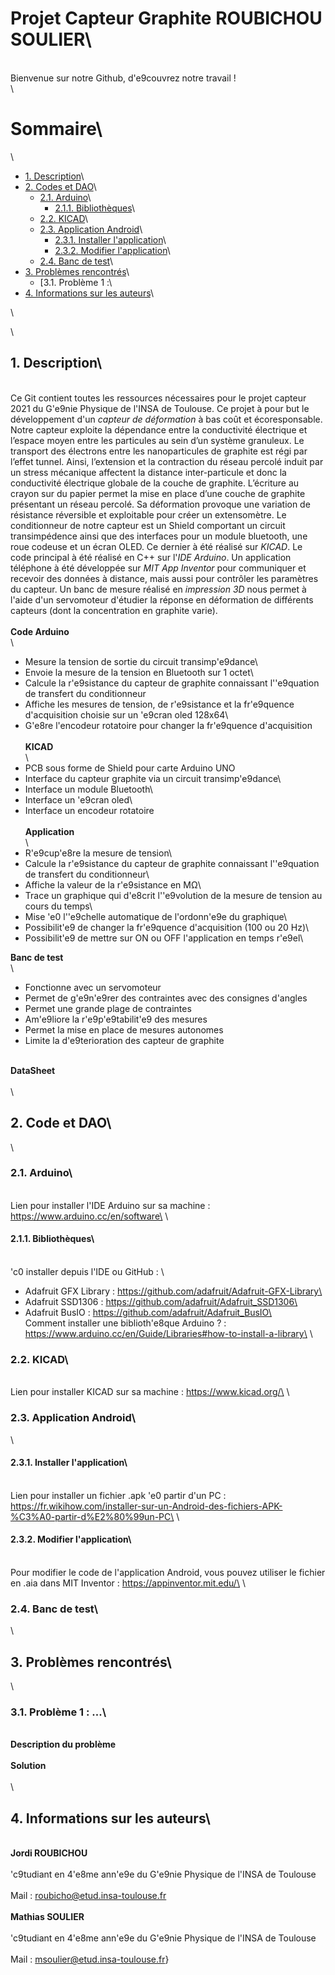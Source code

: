 # Projet Capteur Graphite ROUBICHOU SOULIER\
\
Bienvenue sur notre Github, d\'e9couvrez notre travail ! \
\
# Sommaire\
<!-- TOC depthFrom:2 -->\
  - [1. Description](#1-description)\
  - [2. Codes et DAO](#2-code-et-dao)\
    - [2.1. Arduino](#21-arduino)\
      - [2.1.1. Bibliothèques](#211-bibliothèques)\
    - [2.2. KICAD](#22-kicad)\
    - [2.3. Application Android](#23-application-android)\
      - [2.3.1. Installer l'application](#231-installer-lapplication)\
      - [2.3.2. Modifier l'application](#232-modifier-lapplication)\
    - [2.4. Banc de test](#24-banc-de-test)\
  - [3. Problèmes rencontrés](#3-problèmes-rencontrés)\
    - [3.1. Problème 1 :\
  - [4. Informations sur les auteurs](#4-informations-sur-les-auteurs)\
<!-- /TOC -->\
\
## 1. Description\
\
Ce Git contient toutes les ressources nécessaires pour le projet capteur 2021 du G\'e9nie Physique de l'INSA de Toulouse. Ce projet à pour but le développement d'un _capteur de déformation_ à bas coût et écoresponsable. Notre capteur exploite la dépendance entre la conductivité électrique et l’espace moyen entre les particules au sein d’un système granuleux. Le transport des électrons entre les nanoparticules de graphite est régi par l’effet tunnel. Ainsi, l’extension et la contraction du réseau percolé induit par un stress mécanique affectent la distance inter-particule et donc la conductivité électrique globale de la couche de graphite. L’écriture au crayon sur du papier permet la mise en place d’une couche de graphite présentant un réseau percolé. Sa déformation provoque une variation de résistance réversible et exploitable pour créer un extensomètre. Le conditionneur de notre capteur est un Shield comportant un circuit transimpédence ainsi que des interfaces pour un module bluetooth, une roue codeuse et un écran OLED. Ce dernier à été réalisé sur _KICAD_. Le code principal à été réalisé en C++ sur l'_IDE Arduino_. Un application téléphone à été développée sur _MIT App Inventor_ pour communiquer et recevoir des données à distance, mais aussi pour contrôler les paramètres du capteur. Un banc de mesure réalisé en _impression 3D_ nous permet à l'aide d'un servomoteur d'étudier la réponse en déformation de différents capteurs (dont la concentration en graphite varie).\
\
**Code Arduino**\
\
- Mesure la tension de sortie du circuit transimp\'e9dance\
- Envoie la mesure de la tension en Bluetooth sur 1 octet\
- Calcule la r\'e9sistance du capteur de graphite connaissant l'\'e9quation de transfert du conditionneur
- Affiche les mesures de tension, de r\'e9sistance et la fr\'e9quence d'acquisition choisie sur un \'e9cran oled 128x64\
- G\'e8re l'encodeur rotatoire pour changer la fr\'e9quence d'acquisition\
\
**KICAD**\
\
- PCB sous forme de Shield pour carte Arduino UNO
- Interface du capteur graphite via un circuit transimp\'e9dance\
- Interface un module Bluetooth\
- Interface un \'e9cran oled\
- Interface un encodeur rotatoire\
\
**Application**\
\
- R\'e9cup\'e8re la mesure de tension\
- Calcule la r\'e9sistance du capteur de graphite connaissant l'\'e9quation de transfert du conditionneur\
- Affiche la valeur de la r\'e9sistance en MΩ\
- Trace un graphique qui d\'e8crit l'\'e9volution de la mesure de tension au cours du temps\
- Mise \'e0 l'\'e9chelle automatique de l'ordonn\'e9e du graphique\
- Possibilit\'e9 de changer la fr\'e9quence d'acquisition (100 ou 20 Hz)\
- Possibilit\'e9 de mettre sur ON ou OFF l'application en temps r\'e9el\

**Banc de test**\
\
- Fonctionne avec un servomoteur
- Permet de g\'e9n\'e9rer des contraintes avec des consignes d'angles
- Permet une grande plage de contraintes
- Am\'e9liore la r\'e9p\'e9tabilit\'e9 des mesures
- Permet la mise en place de mesures autonomes
- Limite la d\'e9terioration des capteur de graphite

\
**DataSheet**\
\
\
## 2. Code et DAO\
\
### 2.1. Arduino\
\
Lien pour installer l'IDE Arduino sur sa machine : https://www.arduino.cc/en/software\
\
#### 2.1.1. Bibliothèques\
\
\'c0 installer depuis l'IDE ou GitHub : \
- Adafruit GFX Library : https://github.com/adafruit/Adafruit-GFX-Library\
- Adafruit SSD1306 : https://github.com/adafruit/Adafruit_SSD1306\
- Adafruit BusIO : https://github.com/adafruit/Adafruit_BusIO\
\
Comment installer une biblioth\'e8que Arduino ? : https://www.arduino.cc/en/Guide/Libraries#how-to-install-a-library\
\
### 2.2. KICAD\
\
Lien pour installer KICAD sur sa machine : https://www.kicad.org/\
\
### 2.3. Application Android\
\
#### 2.3.1. Installer l'application\
\
Lien pour installer un fichier .apk \'e0 partir d'un PC : https://fr.wikihow.com/installer-sur-un-Android-des-fichiers-APK-%C3%A0-partir-d%E2%80%99un-PC\
\
#### 2.3.2. Modifier l'application\
\
Pour modifier le code de l'application Android, vous pouvez utiliser le fichier en .aia dans MIT Inventor : https://appinventor.mit.edu/\
\
### 2.4. Banc de test\
\
## 3. Problèmes rencontrés\
\
### 3.1. Problème 1 : ...\
\
**Description du problème**\
\
**Solution**\
\
\
## 4. Informations sur les auteurs\
\
**Jordi ROUBICHOU**\
\
\'c9tudiant en 4\'e8me ann\'e9e du G\'e9nie Physique de l'INSA de Toulouse\
\
Mail : roubicho@etud.insa-toulouse.fr\
\
**Mathias SOULIER**\
\
\'c9tudiant en 4\'e8me ann\'e9e du G\'e9nie Physique de l'INSA de Toulouse\
\
Mail : msoulier@etud.insa-toulouse.fr}

